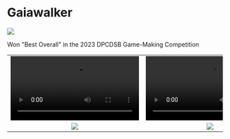 # Gaiawalker
![](https://github.com/user-attachments/assets/873152ff-33bc-400e-b168-837cee1b7f16)

Won "Best Overall" in the 2023 DPCDSB Game-Making Competition

<table align="center">
    <tr>
        <td align="center"><video src="https://github.com/user-attachments/assets/fde1be72-4b24-48ab-8a5a-2d3a7dfd8ffd"/></td>
        <td align="center"><video src="https://github.com/user-attachments/assets/4dfaf40a-c7c6-4c1b-a9e7-0c884687c237"/></td>
    </tr>
    <tr>
        <td align="center"><img src="https://github.com/user-attachments/assets/1291ef3e-f3e6-4ed1-bdb9-a51a0fa23b36"/></td>
        <td align="center"><img src="https://github.com/user-attachments/assets/1aa08435-8ab4-4983-9d84-7af37e5a0d04"/></td>
    </tr>
</table
